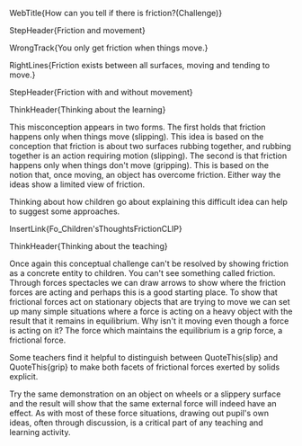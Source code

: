 WebTitle{How can you tell if there is friction?(Challenge)}

StepHeader{Friction and movement}

WrongTrack{You only get friction when things move.}

RightLines{Friction exists between all surfaces, moving and tending to move.}

StepHeader{Friction with and without movement}

ThinkHeader{Thinking about the learning}

This misconception appears in two forms. The first holds that friction happens only when things move (slipping). This idea is based on the conception that friction is about two surfaces rubbing together, and rubbing together is an action requiring motion (slipping). The second is that friction happens only when things don&apos;t move (gripping). This is based on the notion that, once moving, an object has overcome friction. Either way the ideas show a limited view of friction.

Thinking about how children go about explaining this difficult idea can help to suggest some approaches.

InsertLink{Fo_Children&apos;sThoughtsFrictionCLIP}

ThinkHeader{Thinking about the teaching}

Once again this conceptual challenge can&apos;t be resolved by showing friction as a concrete entity to children. You can&apos;t see something called friction. Through forces spectacles we can draw arrows to show where the friction forces are acting and perhaps this is a good starting place. To show that frictional forces act on stationary objects that are trying to move we can set up many simple situations where a force is acting on a heavy object with the result that it remains in equilibrium. Why isn&apos;t it moving even though a force is acting on it? The force which maintains the equilibrium is a grip force, a frictional force.

Some teachers find it helpful to distinguish between QuoteThis{slip} and QuoteThis{grip} to make both facets of frictional forces exerted by solids explicit.

Try the same demonstration on an object on wheels or a slippery surface and the result will show that the same external force will indeed have an effect. As with most of these force situations, drawing out pupil&apos;s own ideas, often through discussion, is a critical part of any teaching and learning activity.

